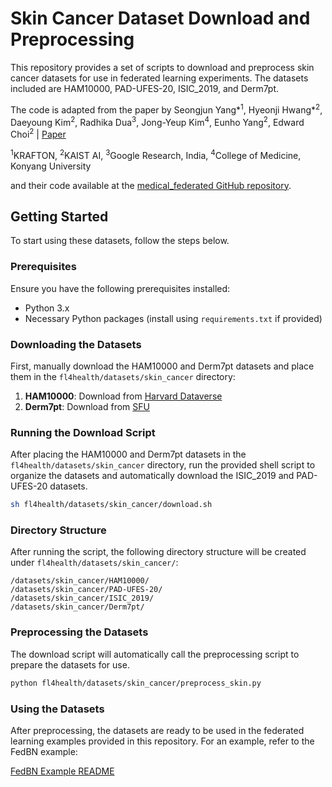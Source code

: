 # Skin Cancer Dataset Download and Preprocessing

This repository provides a set of scripts to download and preprocess skin cancer datasets for use in federated learning experiments. The datasets included are HAM10000, PAD-UFES-20, ISIC_2019, and Derm7pt.

The code is adapted from the paper by Seongjun Yang*<sup>1</sup>, Hyeonji Hwang*<sup>2</sup>, Daeyoung Kim<sup>2</sup>, Radhika Dua<sup>3</sup>, Jong-Yeup Kim<sup>4</sup>, Eunho Yang<sup>2</sup>, Edward Choi<sup>2</sup> | [Paper](https://arxiv.org/abs/2207.03075)

<sup>1</sup>KRAFTON, <sup>2</sup>KAIST AI, <sup>3</sup>Google Research, India, <sup>4</sup>College of Medicine, Konyang University

and their code available at the [medical_federated GitHub repository](https://github.com/wns823/medical_federated.git).

## Getting Started

To start using these datasets, follow the steps below.

### Prerequisites

Ensure you have the following prerequisites installed:
- Python 3.x
- Necessary Python packages (install using `requirements.txt` if provided)

### Downloading the Datasets

First, manually download the HAM10000 and Derm7pt datasets and place them in the `fl4health/datasets/skin_cancer` directory:

1. **HAM10000**: Download from [Harvard Dataverse](https://dataverse.harvard.edu/dataset.xhtml?persistentId=doi:10.7910/DVN/DBW86T)
2. **Derm7pt**: Download from [SFU](https://derm.cs.sfu.ca/Welcome.html)

### Running the Download Script

After placing the HAM10000 and Derm7pt datasets in the `fl4health/datasets/skin_cancer` directory, run the provided shell script to organize the datasets and automatically download the ISIC_2019 and PAD-UFES-20 datasets.

```sh
sh fl4health/datasets/skin_cancer/download.sh
```

### Directory Structure

After running the script, the following directory structure will be created under `fl4health/datasets/skin_cancer/`:

```
/datasets/skin_cancer/HAM10000/
/datasets/skin_cancer/PAD-UFES-20/
/datasets/skin_cancer/ISIC_2019/
/datasets/skin_cancer/Derm7pt/
```

### Preprocessing the Datasets

The download script will automatically call the preprocessing script to prepare the datasets for use.

```sh
python fl4health/datasets/skin_cancer/preprocess_skin.py
```

### Using the Datasets

After preprocessing, the datasets are ready to be used in the federated learning examples provided in this repository. For an example, refer to the FedBN example:

[FedBN Example README](../../examples/fedbn_example/README.md)
